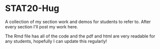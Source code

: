 # STAT20-Hug
A collection of my section work and demos for students to refer to. After every section I'll post my work here.

The Rmd file has all of the code and the pdf and html are very readable for any students, hopefully I can update this regularly!
